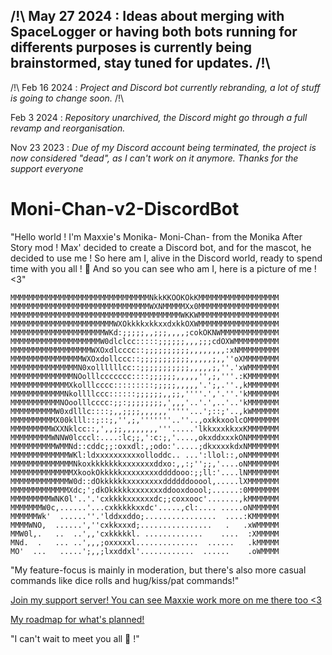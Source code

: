 ## /!\ May 27 2024 : Ideas about merging with SpaceLogger or having both bots running for differents purposes is currently being brainstormed, stay tuned for updates. /!\

/!\ Feb 16 2024 : *Project and Discord bot currently rebranding, a lot of stuff is going to change soon.* /!\ 

Feb 3 2024 : *Repository unarchived, the Discord might go through a full revamp and reorganisation.* 

Nov 23 2023 : *Due of my Discord account being terminated, the project is now considered "dead", as I can't work on it anymore. Thanks for the support everyone*





# Moni-Chan-v2-DiscordBot

"Hello world ! I'm Maxxie's Monika- Moni-Chan- from the Monika After Story mod ! 
Max' decided to create a Discord bot, and for the mascot, he decided to use me ! 
So here am I, alive in the Discord world, ready to spend time with you all ! 💚 
And so you can see who am I, here is a picture of me ! <3"

```
MMMMMMMMMMMMMMMMMMMMMMMMMMMMMMMNkkKKOOKOkKMMMMMMMMMMMMMMMMMM
MMMMMMMMMMMMMMMMMMMMMMMMMMMMMMMWXNMMMMMXx0MMMMMMMMMMMMMMMMMM
MMMMMMMMMMMMMMMMMMMMMMMMMMMMMMMMMMMMMMWKKWMMMMMMMMMMMMMMMMMM
MMMMMMMMMMMMMMMMMMMMMMMWXOkkkkxkkxxdxkkOXWMMMMMMMMMMMMMMMMMM
MMMMMMMMMMMMMMMMMMMMMWKd:;;;;;,,;;;,,,,;cokOKNWMMMMMMMMMMMMM
MMMMMMMMMMMMMMMMMMMMW0dlclcc:::::;;;;;;,,,;;;cdOXWMMMMMMMMMM
MMMMMMMMMMMMMMMMMMWXOxdlcccc::;;;;;;;;;;,,,,,,,,:xNMMMMMMMMM
MMMMMMMMMMMMMMMMWXOxdollccc::;;;;;;;;;;;,,,,,;,,''oXMMMMMMMM
MMMMMMMMMMMMMMMN0xollllllcc::;;;;;;;;;;;,,,,,;,''.'xWMMMMMMM
MMMMMMMMMMMMMMNOolllccccccc::::;;;;;;,,,,,'',;,'''.:KMMMMMMM
MMMMMMMMMMMMMXkolllcccc:::::::::;;;;;,,,,,'.';,.''.,kMMMMMMM
MMMMMMMMMMMMNkollllccc::::::;;;;;;,,;;,''''.','.''.'kMMMMMMM
MMMMMMMMMMMNOoolllcccc:;;:;;;;;;;;,',,,'..'.',..'..'kMMMMMMM
MMMMMMMMMMW0xdlllc::::;,,;;;;,,,,,,'''''...';::;'..,kWMMMMMM
MMMMMMMMMMX00klll::;::;,'',;,'''''''..''..,oxkkxoolcOMMMMMMM
MMMMMMMMMWXXNklcc::,',,;;,,,,,,,,'''.....'lkkxxxkkxxKMMMMMMM
MMMMMMMMMWNNW0lcccl:....:lc;;,':c:;,'....,okxddxxxkONMMMMMMM
MMMMMMMMMMWMMNd::cddc;;:oxxdl:,;odo:'.....;dkxxxxkdxNMMMMMMM
MMMMMMMMMMMMMWKl:ldxxxxxxxxxxolloddc.. ...':llol::,oNMMMMMMM
MMMMMMMMMMMMMMNkoxkkkkkkkxxxxxxxddxo:,,:;'';;,'....oNMMMMMMM
MMMMMMMMMMMMMMXkookOkkkkkxxxxxxxxddddooo:;;ll:'....lNMMMMMMM
MMMMMMMMMMMMMW0d::dOkkkkkkxxxxxxxxddddddooool,.....lXMMMMMMM
MMMMMMMMMMMMMXdc;';dkOkkkkkxxxxxxxddooxdoool;......:0MMMMMMM
MMMMMMMMMWNK0l'..'.'cxkkkkxxxxxxdc;;coxxooc'.......,kMMMMMMM
MMMMMMMW0c,......'...cxkkkkkxxdc'.....,cl:.... .....oNMMMMMM
MMMMMMWk'  ......''.'lddxxddo;................  ....:KMMMMMM
MMMMWNO,  ......',''cxkkxxxd;................   .   .xWMMMMM
MMW0l,.   ..  ..',,'cxkkkkkl. .............    ....  :XMMMMM
MNd.  .   ... ..',,,;oxxxxxl..............  ......   .kMMMMM
MO'  ...   .....';,,;lxxddxl'............  ......    .oWMMMM
```

"My feature-focus is mainly in moderation, but there's also more casual commands like dice rolls and hug/kiss/pat commands!"



[Join my support server! You can see Maxxie work more on me there too <3](https://discord.gg/XKs9YUXdbE)

[My roadmap for what's planned!](https://trello.com/b/ojJfYYdW/moni-chan-v2-roadmap)

"I can't wait to meet you all 💚 !"
